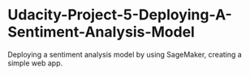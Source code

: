 # Udacity-Project-5-Deploying-A-Sentiment-Analysis-Model
Deploying a sentiment analysis model by using SageMaker, creating a simple web app.
